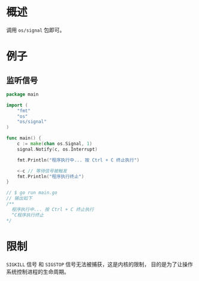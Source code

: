 # 概述

调用 `os/signal` 包即可。

# 例子

## 监听信号

```go
package main

import (
	"fmt"
	"os"
	"os/signal"
)

func main() {
	c := make(chan os.Signal, 1)
	signal.Notify(c, os.Interrupt)

	fmt.Println("程序执行中... 按 Ctrl + C 终止执行")

	<-c // 等待信号被触发
	fmt.Println("程序执行终止")
}

// $ go run main.go
// 输出如下 
/**
  程序执行中... 按 Ctrl + C 终止执行
  ^C程序执行终止
*/
```

# 限制

`SIGKILL` 信号 和 `SIGSTOP` 信号无法被捕获，这是内核的限制， 目的是为了让操作系统控制进程的生命周期。
